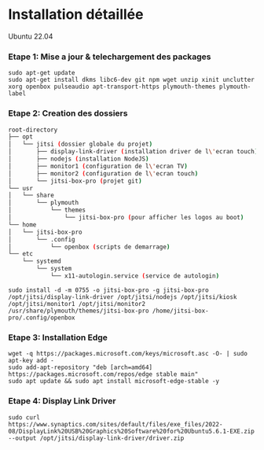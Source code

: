 
# Installation détaillée

Ubuntu 22.04

### Etape 1: Mise a jour & telechargement des packages

    sudo apt-get update
    sudo apt-get install dkms libc6-dev git npm wget unzip xinit unclutter xorg openbox pulseaudio apt-transport-https plymouth-themes plymouth-label 

### Etape 2: Creation des dossiers

```bash
root-directory
├── opt
│   └── jitsi (dossier globale du projet)
│       ├── display-link-driver (installation driver de l\'ecran touch)
│       ├── nodejs (installation NodeJS)
│       ├── monitor1 (configuration de l\'ecran TV)
│       ├── monitor2 (configuration de l\'ecran touch)
│       └── jitsi-box-pro (projet git)
└── usr
│   └── share
│       └── plymouth
│           └── themes
│               └── jitsi-box-pro (pour afficher les logos au boot)
└── home
│   └── jitsi-box-pro
│       └── .config
│           └── openbox (scripts de demarrage)
└── etc
    └── systemd
        └── system
            └── x11-autologin.service (service de autologin)

```


    sudo install -d -m 0755 -o jitsi-box-pro -g jitsi-box-pro /opt/jitsi/display-link-driver /opt/jitsi/nodejs /opt/jitsi/kiosk /opt/jitsi/monitor1 /opt/jitsi/monitor2 /usr/share/plymouth/themes/jitsi-box-pro /home/jitsi-box-pro/.config/openbox


### Etape 3: Installation Edge


    wget -q https://packages.microsoft.com/keys/microsoft.asc -O- | sudo apt-key add -
    sudo add-apt-repository "deb [arch=amd64] https://packages.microsoft.com/repos/edge stable main"
    sudo apt update && sudo apt install microsoft-edge-stable -y


### Etape 4: Display Link Driver 

    sudo curl https://www.synaptics.com/sites/default/files/exe_files/2022-08/DisplayLink%20USB%20Graphics%20Software%20for%20Ubuntu5.6.1-EXE.zip --output /opt/jitsi/display-link-driver/driver.zip
